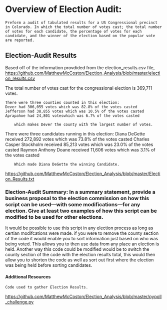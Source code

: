 # Overview of Election Audit: 
    Preform a audit of tabulated results for a US Congressional precinct in Colorado. In which the total number of votes cast; the total number of votes for each candidate, the percentage of votes for each candidate, and the winner of the election based on the popular vote are reported.

## Election-Audit Results

 Based off of the information provdided from the election_results.csv file, 
https://github.com/MatthewMcCoston/Election_Analysis/blob/master/election_results.csv

  The total number of votes cast for the congressional election is 369,711 votes.

    There were three counties counted in this election:
    Dever had 306,055 votes which was 82.8% of the votes casted
    Jefferson had 38,855 votes which was 10.5% of the votes casted
    Aprapahoe had 24,801 voteswhich was 6.7% of the votes casted

        which makes Dever the county with the largest number of votes.

There were three candidates running in this election:
    Diana DeGette received 272,892 votes which was 73.8% of the votes casted
    Charles Casper Stockholm received 85,213 votes which was 23.0% of the votes casted
    Raymon Anthony Doane received 11,606 votes which was 3.1% of the votes casted

        Which made Diana DeGette the winning Candidate.

https://github.com/MatthewMcCoston/Election_Analysis/blob/master/Election_Results.txt


### Election-Audit Summary: In a summary statement, provide a business proposal to the election commission on how this script can be used—with some modifications—for any election. Give at least two examples of how this script can be modified to be used for other elections.

  It would be possible to use this script in any election process as long as certian modifcations were made. if you were to remove the county section of the code it would enable you to sort information just based on who was being voted. This allows you to then use data from any place an election is held. Another way this code could be modified would be to switch the county section of the code with the election results total, this would then allow you to shorten the code as well as sort out first where the election was being held before sorting candidates. 

  #### Additional Resources
    Code used to gather Election Results.
  https://github.com/MatthewMcCoston/Election_Analysis/blob/master/pypoll_challenge.py